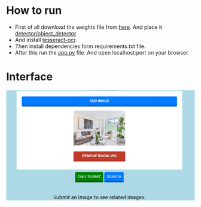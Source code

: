 # How to run
- First of all download the weights file from [here](https://pjreddie.com/media/files/yolov3-spp.weights). And place it [detector/object_detector](detector/object_detector)
- And install [tesseract-ocr](https://github.com/tesseract-ocr/tesseract).
- Then install dependencies form requirements.txt file.
- After this run the [app.py](app.py) file. And open localhost:port on your browser.

# Interface
![Image](images/project/interface.jpg)